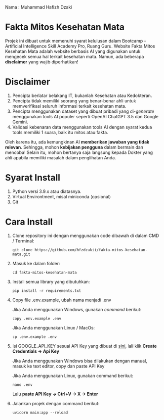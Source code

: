 Nama : Muhammad Hafizh Dzaki

# Fakta Mitos Kesehatan Mata

Projek ini dibuat untuk memenuhi syarat kelulusan dalam Bootcamp - Artificial Intelligence Skill Academy Pro, Ruang Guru.
Website Fakta Mitos Kesehatan Mata adalah website berbasis AI yang digunakan untuk mengecek semua hal terkait kesehatan
mata. Namun, ada beberapa **disclaimer** yang wajib diperhatikan!

# Disclaimer

1. Pencipta berlatar belakang IT, bukanlah Kesehatan atau Kedokteran.
2. Pencipta tidak memiliki seorang yang benar-benar ahli untuk memverifikasi seluruh informasi terkait kesehatan mata.
3. Pencipta menggunakan dataset yang dibuat pribadi yang di-*generate* menggunakan tools AI populer seperti OpenAI ChatGPT 3.5 dan Google Gemini.
4. Validasi kebenaran data menggunakan tools AI dengan syarat kedua tools memiliki 1 suara, baik itu mitos atau fakta.

Oleh karena itu, ada kemungkinan AI **memberikan jawaban yang tidak relevan**. Sehingga, mohon **kebijakan pengguna** dalam 
bermain dan mencoba! Selain itu, mohon bertanya saja langsung kepada Dokter yang ahli apabila memiliki masalah dalam penglihatan Anda.

# Syarat Install

1. Python versi 3.9.x atau diatasnya.
2. Virtual Environtment, misal miniconda (opsional)
3. Git

# Cara Install

1. Clone repository ini dengan menggunakan code dibawah di dalam CMD / Terminal:

   `git clone https://github.com/hfzdzakii/fakta-mitos-kesehatan-mata.git`

2. Masuk ke dalam folder:

   `cd fakta-mitos-kesehatan-mata`
   
4. Install semua library yang dibutuhkan:

   `pip install -r requirements.txt`
   
6. Copy file .env.example, ubah nama menjadi .env

   Jika Anda menggunakan Windows, gunakan *command* berikut:
   
   `copy .env.example .env`

   Jika Anda menggunakan Linux / MacOs:

   `cp .env.example .env`
  
8. Isi GOOGLE_API_KEY sesuai API Key yang dibuat di [sini](https://console.cloud.google.com/apis/credentials), lali klik **Create Credentials -> Api Key**

    Jika Anda menggunakan Windows bisa dilakukan dengan manual, masuk ke text editor, copy dan paste API Key

    Jika Anda menggunakan Linux, gunakan command berikut:

    `nano .env`

    Lalu **paste API Key -> Ctrl+V -> X -> Enter**

9. Jalankan projek dengan command berikut:

    `uvicorn main:app --reload`
